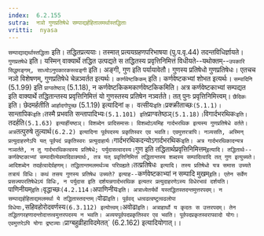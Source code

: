 ```yaml
---
index:  6.2.155
sutra:  नञो गुणप्रतिषेधे सम्पाद्यर्हहितालमर्थास्तद्धिताः
vritti:  nyasa
---
```


`सम्पाद्याद्यर्थास्तद्धिताः` इति। तद्धितप्रत्ययाः। तस्मात् प्रत्ययग्रहणपरिभाषया (पु.प.वृ.44) तदन्तविधिर्ज्ञायते। `गुणप्रतषेधे` इति। यस्मिन् वाक्यार्थे तद्धित उत्पद्यते स तद्धितस्य प्रवृत्तिनिमित्तं विधीयते--यथोक्तम्--`उपकारि सिद्धमङ्गम्, साध्योऽनुपकारकस्त्वङ्गी` इति। अङ्गी, गुण इति पर्यायावेतौ। गुणस्य प्रतिषेधो गुणप्रतिषेधः। एतचच नञो विशेषणम्, गुणप्रतिषेधे चेन्नञ्वर्तत इत्यर्थः। `कार्णवेष्टकिकम्` इति। कर्णवेष्टकभ्यां शोभत इत्यर्थः। `सम्पादिनि` (5.1.99) इति `प्राग्वतेष्ठञ्` (5.1.18), न कर्णवेष्टकिकमकार्णवेष्टकिकमिति। अत्र कर्णवेष्टकाभ्यां सम्पद्यत इति वाक्यार्थे तद्धितान्तस्य प्रवृत्तिनिमित्तं यो गुणस्तस्य प्रतिषेन नञ्वर्तते। तत् पुनः प्रवृत्तिनिमित्त्वम्। `छैदिकः` इति। छेदमर्हतीति `आर्हादगोपुच्छ` (5.1.19) इत्यादिनां `क्। `वत्सीयः` इति। `प्रक्क्रीताच्छः` (5.1.1)। `सान्तापिकः` इति। `तस्मै प्रभवति सन्तापादिभ्यः` (5.1.101) इति `प्राग्वतेष्ठञ्` (5.1.18)। `विगार्दभरथिकः` इति। `तदर्हति` (5.1.63) इत्यार्हीयष्ठञ्। विशब्देन प्रादिसमासः। विशब्दोऽयमिह गार्दभरथिक इत्यस्य गुणप्रतिषेधे वर्तते। अत्र `तत्पुरुषे तुल्यार्थ` (6.2.2) इत्यादिना पूर्वपदस्य प्रकृतिस्वर एव भवति। एवमुत्तरत्रापि। नञ्यसति, अस्मिन् प्रत्युदाहरणेऽपि यत् पूर्वपदं प्रकृतिस्वरः प्रत्युदाहार्यः। `गार्दभरथिकदन्योऽगार्दभरथिकः` इति। अत्र गार्दभरथिकादन्यत्र नञ्वर्तते, न तु गार्दभरथिकत्वस्य प्रतिषेधे; पर्युदासत्वादस्य। `गुण इति तद्धितार्थप्रवृत्तिनिमित्तम्` इत्यादि। तद्धितार्थः--कर्णवेष्टकाभ्यां सम्पादीत्येवमादिवाक्यार्थः, तत्र यत् प्रवृत्तिनिमित्तं तद्धितान्तस्य शब्दस्य सम्पादित्वादि तत् गुण इत्युच्यते। आदिशब्देन तदर्हत्वादेर्ग्रहणम्। तद्धितान्तमलमर्थञ्च परिग्रह्यते। `तत्प्रतिषेधः` इत्यादि। तस्य प्रतिषेधो यत्र समास उच्यते तत्रायं विधिः। कथं तसय गुणस्य प्रतिषेध उच्यते? इत्याह--`कर्णवेष्टकाभ्यां न सम्पादि मुखम्` इति। एतेन सर्वेण प्रसज्यपरतिषेधेऽयं विधिः, न पर्युदास इति दर्शयन्नगार्दभरथिक इत्यतर प्रत्युदाहरणेऽस्य विधेरभावं दर्शयति।
`पाणिनीयम्` इति। `वृद्धाच्छः` (4.2.114। `अपाणिनीयः` इति। अत्राध्येतर्यर्थे यस्तद्धितस्तदन्तमुत्तरपदम्। न सम्पाद्यर्हहिताद्यमलमर्था ये तद्धितास्तदन्तम्। `वोढा` इति। पूर्ववद् धत्वढत्वष्टुत्वढलोपा विधेयाः, `सहिवहोरोदवर्णस्य` (6.3.112) इत्योत्त्वम्। `अवोढा` इति। अत्राहार्थो य कृदतः स उत्तरपदम्। तेन तद्धितगरहणादन्तोदात्तत्वमुत्तरपदस्य न भवति। अव्ययपूर्वपदप्रकृतिस्वर एव भवति। पूर्वपदप्रकृतस्वरापवादो योगः। एवमुत्तरेऽपि योगा द्रष्टव्याः। `प्राग्बहुव्रीहाविदमेतत्` (6.2.162) इत्यादियोगात्।।

